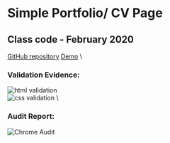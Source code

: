 # Simple Portfolio/ CV Page
## Class code - February 2020
[GitHub repository](https://github.com/tireland1985/simple-cv)
[Demo](https://tireland1985.github.io/simple-cv/index.html)
\
### Validation Evidence:
![html validation](http://timireland.uk/simple-cv/html.jpg)
\
![css validation](http://timireland.uk/simple-cv/css.jpg)
\
### Audit Report:
![Chrome Audit](http://timireland.uk/simple-cv/audit.jpg)